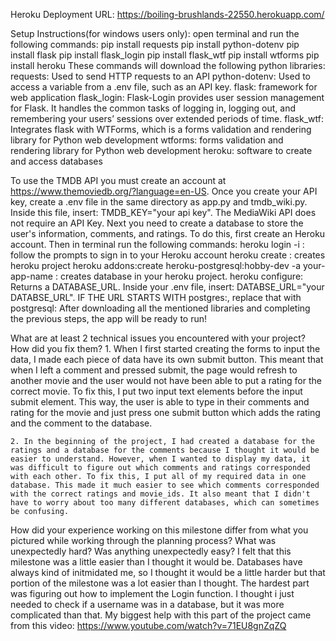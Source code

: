 Heroku Deployment URL: https://boiling-brushlands-22550.herokuapp.com/

Setup Instructions(for windows users only): 
open terminal and run the following commands: 
    pip install requests 
    pip install python-dotenv 
    pip install flask 
    pip install flask_login
    pip install flask_wtf
    pip install wtforms
    pip install heroku
These commands will download the following python libraries: 
    requests: Used to send HTTP requests to an API 
    python-dotenv: Used to access a variable from a .env file, such as an API key. flask: framework for web application 
    flask_login: Flask-Login provides user session management for Flask. It handles the common tasks of logging in, logging out, and remembering your users’ sessions over extended periods of time.
    flask_wtf: Integrates flask with WTForms, which is a forms validation and rendering library for Python web development
    wtforms: forms validation and rendering library for Python web development
    heroku: software to create and access databases

To use the TMDB API you must create an account at https://www.themoviedb.org/?language=en-US. Once you create your API key, create a .env file in the same directory as app.py and tmdb_wiki.py. Inside this file, insert: TMDB_KEY="your api key". The MediaWiki API does not require an API Key. Next you need to create a database to store the user's information, comments, and ratings. To do this, first create an Heroku account. Then in terminal run the following commands:
    heroku login -i : follow the prompts to sign in to your Heroku account
    heroku create : creates heroku project 
    heroku addons:create heroku-postgresql:hobby-dev -a your-app-name : creates database in your heroku project. 
    heroku configure: Returns a DATABASE_URL. Inside your .env file, insert: DATABSE_URL="your DATABSE_URL". IF THE URL STARTS WITH postgres:, replace that with postgresql:
After downloading all the mentioned libraries and completing the previous steps, the app will be ready to run!

What are at least 2 technical issues you encountered with your project? How did you fix them? 
    1. When I first started creating the forms to input the data, I made each piece of data have its own submit button. This meant that when I left a comment and pressed submit, the page would refresh to another movie and the user would not have been able to put a rating for the correct movie. To fix this, I put two input text elements before the input submit element. This way, the user is able to type in their comments and rating for the movie and just press one submit button which adds the rating and the comment to the database.

    2. In the beginning of the project, I had created a database for the ratings and a database for the comments because I thought it would be easier to understand. However, when I wanted to display my data, it was difficult to figure out which comments and ratings corresponded with each other. To fix this, I put all of my required data in one database. This made it much easier to see which comments corresponded with the correct ratings and movie_ids. It also meant that I didn't have to worry about too many different databases, which can sometimes be confusing.
    
How did your experience working on this milestone differ from what you pictured while working through the planning process? What was unexpectedly hard? Was anything unexpectedly easy?
    I felt that this milestone was a little easier than I thought it would be. Databases have always kind of initmidated me, so I thought it would be a little harder but that portion of the milestone was a lot easier than I thought. The hardest part was figuring out how to implement the Login function. I thought i just needed to check if a username was in a database, but it was more complicated than that. My biggest help with this part of the project came from this video: https://www.youtube.com/watch?v=71EU8gnZqZQ
